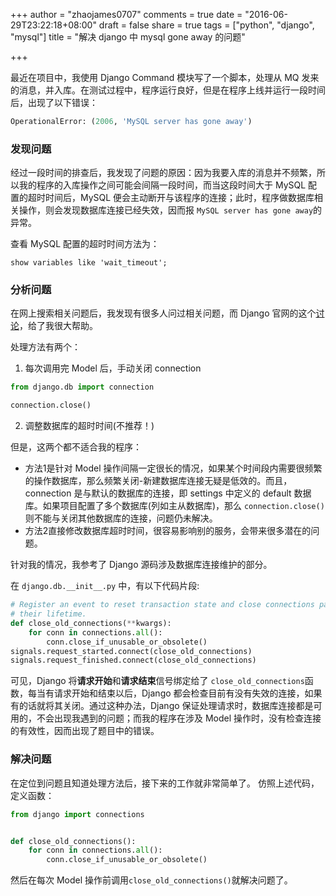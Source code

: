 +++
author = "zhaojames0707"
comments = true
date = "2016-06-29T23:22:18+08:00"
draft = false
share = true
tags = ["python", "django", "mysql"]
title = "解决 django 中 mysql gone away 的问题"

+++

最近在项目中，我使用 Django Command 模块写了一个脚本，处理从 MQ 发来的消息，并入库。在测试过程中，程序运行良好，但是在程序上线并运行一段时间后，出现了以下错误：

<!--more-->

```python
OperationalError: (2006, 'MySQL server has gone away')
```

### 发现问题

经过一段时间的排查后，我发现了问题的原因：因为我要入库的消息并不频繁，所以我的程序的入库操作之间可能会间隔一段时间，而当这段时间大于 MySQL 配置的超时时间后，MySQL 便会主动断开与该程序的连接；此时，程序做数据库相关操作，则会发现数据库连接已经失效，因而报 ```MySQL server has gone away```的异常。

查看 MySQL 配置的超时时间方法为：

```
show variables like 'wait_timeout';
```

### 分析问题

在网上搜索相关问题后，我发现有很多人问过相关问题，而 Django 官网的这个[讨论](https://code.djangoproject.com/ticket/21597#comment:29)，给了我很大帮助。

处理方法有两个：

1) 每次调用完 Model 后，手动关闭 connection

```python
from django.db import connection

connection.close()
```

2) 调整数据库的超时时间(不推荐！)

但是，这两个都不适合我的程序：

* 方法1是针对 Model 操作间隔一定很长的情况，如果某个时间段内需要很频繁的操作数据库，那么频繁关闭-新建数据库连接无疑是低效的。而且，connection 是与默认的数据库的连接，即 settings 中定义的 default 数据库。如果项目配置了多个数据库(列如主从数据库)，那么 ```connection.close()```则不能与关闭其他数据库的连接，问题仍未解决。
* 方法2直接修改数据库超时时间，很容易影响别的服务，会带来很多潜在的问题。

针对我的情况，我参考了 Django 源码涉及数据库连接维护的部分。

在 ```django.db.__init__.py``` 中，有以下代码片段:

```python
# Register an event to reset transaction state and close connections past
# their lifetime.
def close_old_connections(**kwargs):
    for conn in connections.all():
        conn.close_if_unusable_or_obsolete()
signals.request_started.connect(close_old_connections)
signals.request_finished.connect(close_old_connections)
```

可见，Django 将**请求开始**和**请求结束**信号绑定给了 ```close_old_connections```函数，每当有请求开始和结束以后，Django 都会检查目前有没有失效的连接，如果有的话就将其关闭。通过这种办法，Django 保证处理请求时，数据库连接都是可用的，不会出现我遇到的问题；而我的程序在涉及 Model 操作时，没有检查连接的有效性，因而出现了题目中的错误。

### 解决问题

在定位到问题且知道处理方法后，接下来的工作就非常简单了。
仿照上述代码，定义函数：

```python
from django import connections


def close_old_connections():
    for conn in connections.all():
        conn.close_if_unusable_or_obsolete()
```

然后在每次 Model 操作前调用```close_old_connections()```就解决问题了。